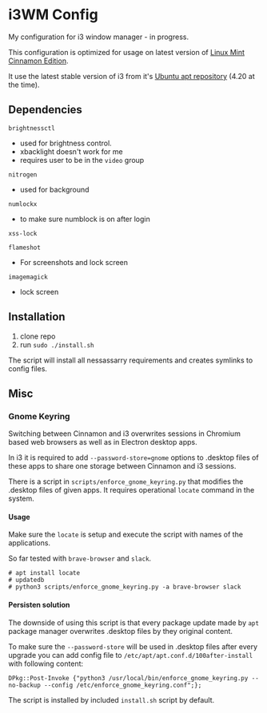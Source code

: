 # i3WM Config

My configuration for i3 window manager - in progress.

This configuration is optimized for usage on latest version of [Linux Mint Cinnamon Edition](https://www.linuxmint.com/download.php).

It use the latest stable version of i3 from it's [Ubuntu apt repository](https://i3wm.org/docs/repositories.html) (4.20 at the time).


## Dependencies

`brightnessctl`
- used for brightness control.
- xbacklight doesn't work for me
- requires user to be in the `video` group

`nitrogen`
- used for background 

`numlockx`
- to make sure numblock is on after login

`xss-lock`

`flameshot`
- For screenshots and lock screen

`imagemagick`
- lock screen

## Installation

1. clone repo
2. run `sudo ./install.sh`

The script will install all nessassarry requirements and creates symlinks to config files. 


## Misc

### Gnome Keyring

Switching between Cinnamon and i3 overwrites sessions in Chromium based web browsers as well as in Electron desktop apps.

In i3 it is required to add `--password-store=gnome` options to .desktop files of these apps to share one storage between Cinnamon and i3 sessions.

There is a script in `scripts/enforce_gnome_keyring.py` that modifies the .desktop files of given apps. It requires operational `locate` command in the system.

#### Usage

Make sure the `locate` is setup and execute the script with names of the applications.

So far tested with `brave-browser` and `slack`.

```
# apt install locate
# updatedb
# python3 scripts/enforce_gnome_keyring.py -a brave-browser slack
```

#### Persisten solution

The downside of using this script is that every package update made by `apt` package manager overwrites .desktop files by they original content. 

To make sure the `--password-store` will be used in .desktop files after every upgrade you can add config file to `/etc/apt/apt.conf.d/100after-install` with following content:

```
DPkg::Post-Invoke {"python3 /usr/local/bin/enforce_gnome_keyring.py --no-backup --config /etc/enforce_gnome_keyring.conf";};
```

The script is installed by included `install.sh` script by default.
